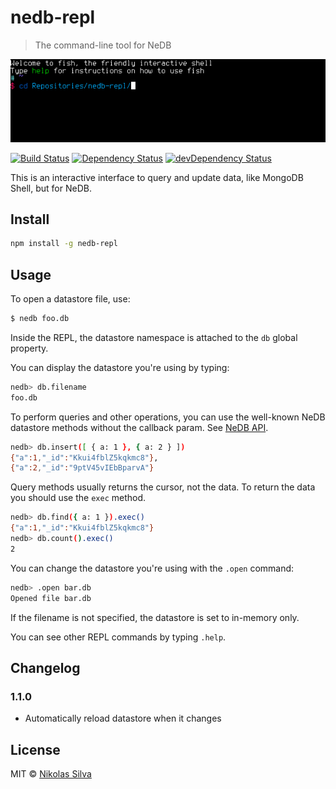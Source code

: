 # nedb-repl
> The command-line tool for NeDB

![](terminal.gif)

[![Build Status](https://travis-ci.org/nikolassilva/nedb-repl.svg)](https://travis-ci.org/nikolassilva/nedb-repl)
[![Dependency Status](https://david-dm.org/nikolassilva/nedb-repl.svg)](https://david-dm.org/nikolassilva/nedb-repl)
[![devDependency Status](https://david-dm.org/nikolassilva/nedb-repl/dev-status.svg)](https://david-dm.org/nikolassilva/nedb-repl#info=devDependencies)

This is an interactive interface to query and update data, like MongoDB Shell, but for NeDB.

## Install
```bash
npm install -g nedb-repl
```

## Usage
To open a datastore file, use:
```bash
$ nedb foo.db
```

Inside the REPL, the datastore namespace is attached to the `db` global property.

You can display the datastore you're using by typing:
```bash
nedb> db.filename
foo.db
```

To perform queries and other operations, you can use the well-known NeDB datastore methods without the callback param. See [NeDB API](https://github.com/louischatriot/nedb#api).
```bash
nedb> db.insert([ { a: 1 }, { a: 2 } ])
{"a":1,"_id":"Kkui4fblZ5kqkmc8"},
{"a":2,"_id":"9ptV45vIEbBparvA"}
```

Query methods usually returns the cursor, not the data. To return the data you should use the `exec` method.
```bash
nedb> db.find({ a: 1 }).exec()
{"a":1,"_id":"Kkui4fblZ5kqkmc8"}
nedb> db.count().exec()
2
```

You can change the datastore you're using with the `.open` command:
```bash
nedb> .open bar.db
Opened file bar.db
```
If the filename is not specified, the datastore is set to in-memory only.

You can see other REPL commands by typing `.help`.

## Changelog

### 1.1.0
  - Automatically reload datastore when it changes

## License
MIT © [Nikolas Silva](http://nikolas.com.br)
